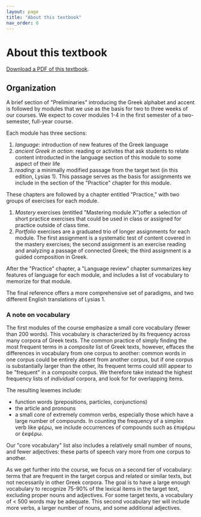 ```yaml
---
layout: page
title: "About this textbook"
nav_order: 0
---
```


# About this textbook

[Download a PDF of this textbook](https://github.com/hellenike/textbook/raw/main/pdf/hellenike.pdf).


## Organization

A brief section of "Preliminaries" introducing the Greek alphabet and accent is followed by modules that we use as the basis for two to three weeks of our courses.  We expect to cover modules 1-4 in the first semester of a two-semester, full-year course.  

Each module has three sections:

1.  *language*: introduction of new features of the Greek language
2. *ancient Greek in action*:  reading or activites that ask students to relate content introducted in the language section of this module to some aspect of their life
3. *reading*: a minimally modified passage from the target text (in this edition, Lysias 1).  This passage serves as the basis for  assignments we include in the section of the "Practice" chapter for this module.

These chapters are followed by a chapter entitled "Practice," with two groups of exercises for each module.  

1. *Mastery* exercises (entitled "Mastering module X")offer a selection of short practice exercises that could be used in class or assigned for practice outside of class time.
2. *Portfolio* exercises are a graduated trio of longer assignments for each module.  The first assignment is a systematic test of content covered in the mastery exercises; the second assignment is an exercise reading and analyzing a passage of connected Greek; the third assignment is a guided composition in Greek.

After the "Practice" chapter, a "Language review" chapter summarizes key features of language for each module, and includes a list of vocabulary to memorize for that module.

The final reference offers a more comprehensive set of paradigms, and two different English translations of Lysias 1.


### A note on vocabulary


The first modules of the course emphasize a small core vocabulary (fewer than 200 words).  This vocabulary is characterized by its frequency across many corpora of Greek texts. The common practice of simply finding the most frequent terms in a *composite* list of Greek texts, however, effaces the differences in vocabulary from one corpus to another: common words in one corpus could be entirely absent from another corpus, but if one corpus is substantially larger than the other, its frequent terms could still appear to be "frequent" in a composite corpus.  We therefore take instead the 
highest frequency lists of *individual* corpora, and look for for overlapping items.

The resulting lexemes include:

- function words (prepositions, particles, conjunctions)
- the article and pronouns
- a small core of extremely common verbs, especially those which have a large number of compounds.  In counting the frequency of a simplex verb like φέρω, we include occurrences of compounds such as ἐπιφέρω or ἐκφέρω.

Our "core vocabulary" list also includes a relatively small number of nouns, and fewer adjectives:  these parts of speech vary more from one corpus to another.

As we get further into the course, we focus on a second tier of vocabulary:  terms that are frequent in the target corpus and related or similar texts, but not necessarily in other Greek corpora.  The goal is to have a large enough vocabulary to recognize 75-90% of the lexical items in the target text, excluding proper nouns and adjectives.  For some target texts, a vocabulary of < 500 words may be adequate.  This second vocabulary tier will include more verbs, a larger number of nouns, and some additional adjectives.